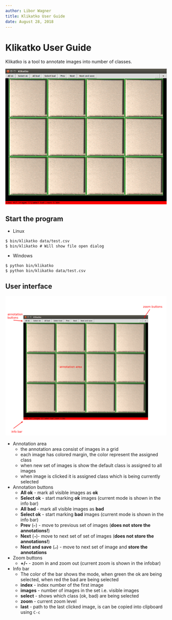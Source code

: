 ```yaml
---
author: Libor Wagner
title: Klikatko User Guide
date: August 28, 2018
---
```


# Klikatko User Guide

Klikatko is a tool to annotate images into number of classes.

![klikatko](fig/klikatko.png)

## Start the program

- Linux

```
$ bin/klikatko data/test.csv
$ bin/klikatko # Will show file open dialog
```

- Windows

```
$ python bin/klikatko
$ python bin/klikatko data/test.csv
```

## User interface

![klikatko](fig/klikatko_annotated.png)

- Annotation area
    - the annotation area consist of images in a grid
    - each image has colored margin, the color represent the assigned class
    - when new set of images is show the default class is assigned to all images
    - when image is clicked it is assigned class which is being currently selected
- Annotation buttons
    - **All ok** -  mark all visible images as __ok__
    - **Select ok** - start marking __ok__ images (current mode is shown in the info bar)
    - **All bad** - mark all visible images as __bad__
    - **Select ok** - start marking __bad__ images (current mode is shown in the info bar)
    - **Prev** (`←`) - move to previous set of images (**does not store the annotations!**)
    - **Next** (`→`)- move to next set of set of images (**does not store the annotations!**)
    - **Next and save** (`↵`) - move to next set of image and **store the annotations**
- Zoom buttons
    - **+/-** - zoom in and zoom out (current zoom is shown in the infobar)
- Info bar
    - The color of the bar shows the mode, when green the ok are being selected, when red the bad are being selected
    - **index** - index number of the first image
    - **images** - number of images in the set i.e. visible images
    - **select** - shows which class (ok, bad) are being selected
    - **zoom** - current zoom level
    - **last** - path to the last clicked image, is can be copied into clipboard using `C-c`
